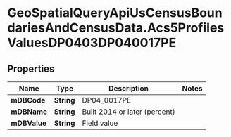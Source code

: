 # GeoSpatialQueryApiUsCensusBoundariesAndCensusData.Acs5ProfilesValuesDP0403DP040017PE

## Properties

Name | Type | Description | Notes
------------ | ------------- | ------------- | -------------
**mDBCode** | **String** | DP04_0017PE | 
**mDBName** | **String** | Built 2014 or later (percent) | 
**mDBValue** | **String** | Field value | 


